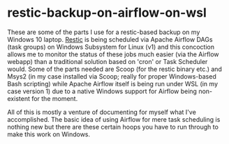 # restic-backup-on-airflow-on-wsl

These are some of the parts I use for a restic-based backup on my Windows 10 laptop. [Restic](https://github.com/restic/restic) is being 
scheduled via Apache Airflow DAGs (task groups) on Windows Subsystem for Linux (v1) and this concoction allows me to monitor the status of 
these jobs much easier (via the Airflow webapp) than a traditional solution based on 'cron' or Task Scheduler would. Some of the parts 
needed are Scoop (for the restic binary etc.) and Msys2 (in my case installed via Scoop; really for proper Windows-based Bash scripting)
while Apache Airflow itself is being run under WSL (in my case version 1) due to a native Windows support for Airflow being non-existent
for the moment.

All of this is mostly a venture of documenting for myself what I've accomplished. The basic idea of using Airflow for mere task scheduling
is nothing new but there are these certain hoops you have to run through to make this work on Windows.
